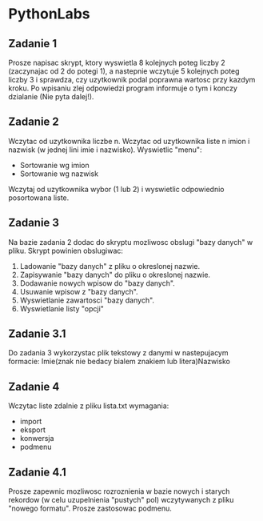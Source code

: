 # PythonLabs

## Zadanie 1
Prosze napisac skrypt, ktory wyswietla 8 kolejnych poteg liczby 2 (zaczynajac
od 2 do potegi 1), a nastepnie wczytuje 5 kolejnych poteg liczby 3 i sprawdza,
czy uzytkownik podal poprawna wartosc przy kazdym kroku. Po wpisaniu zlej
odpowiedzi program informuje o tym i konczy dzialanie (Nie pyta dalej!).

## Zadanie 2

Wczytac od uzytkownika liczbe n. Wczytac od uzytkownika liste n imion i nazwisk (w jednej lini imie i nazwisko).
Wyswietlic "menu":
- Sortowanie wg imion
- Sortowanie wg nazwisk

Wczytaj od uzytkownika wybor (1 lub 2) i wyswietlic odpowiednio posortowana
liste.

## Zadanie 3

Na bazie zadania 2 dodac do skryptu mozliwosc obslugi "bazy danych" w pliku.
Skrypt powinien obslugiwac:
1) Ladowanie "bazy danych" z pliku o okreslonej nazwie.
2) Zapisywanie "bazy danych" do pliku o okreslonej nazwie.
3) Dodawanie nowych wpisow do "bazy danych".
4) Usuwanie wpisow z "bazy danych".
5) Wyswietlanie zawartosci "bazy danych".
6) Wyswietlanie listy "opcji"

## Zadanie 3.1

Do zadania 3 wykorzystac plik tekstowy z danymi w nastepujacym formacie:
Imie(znak nie bedacy bialem znakiem lub litera)Nazwisko

## Zadanie 4
Wczytac liste zdalnie z pliku lista.txt
wymagania:
- import
- eksport
- konwersja
- podmenu
    
## Zadanie 4.1
Prosze zapewnic mozliwosc rozroznienia w bazie nowych i starych rekordow (w
celu uzupelnienia "pustych" pol) wczytywanych z pliku "nowego formatu".
Prosze zastosowac podmenu.
